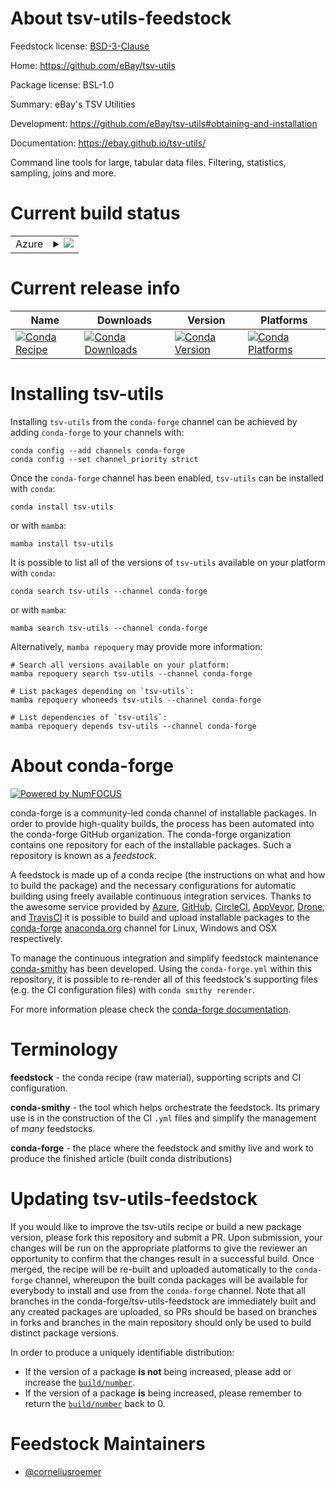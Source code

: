 About tsv-utils-feedstock
=========================

Feedstock license: [BSD-3-Clause](https://github.com/conda-forge/tsv-utils-feedstock/blob/main/LICENSE.txt)

Home: https://github.com/eBay/tsv-utils

Package license: BSL-1.0

Summary: eBay's TSV Utilities

Development: https://github.com/eBay/tsv-utils#obtaining-and-installation

Documentation: https://ebay.github.io/tsv-utils/

Command line tools for large, tabular data files.
Filtering, statistics, sampling, joins and more.


Current build status
====================


<table>
    
  <tr>
    <td>Azure</td>
    <td>
      <details>
        <summary>
          <a href="https://dev.azure.com/conda-forge/feedstock-builds/_build/latest?definitionId=22718&branchName=main">
            <img src="https://dev.azure.com/conda-forge/feedstock-builds/_apis/build/status/tsv-utils-feedstock?branchName=main">
          </a>
        </summary>
        <table>
          <thead><tr><th>Variant</th><th>Status</th></tr></thead>
          <tbody><tr>
              <td>linux_64</td>
              <td>
                <a href="https://dev.azure.com/conda-forge/feedstock-builds/_build/latest?definitionId=22718&branchName=main">
                  <img src="https://dev.azure.com/conda-forge/feedstock-builds/_apis/build/status/tsv-utils-feedstock?branchName=main&jobName=linux&configuration=linux%20linux_64_" alt="variant">
                </a>
              </td>
            </tr><tr>
              <td>osx_64</td>
              <td>
                <a href="https://dev.azure.com/conda-forge/feedstock-builds/_build/latest?definitionId=22718&branchName=main">
                  <img src="https://dev.azure.com/conda-forge/feedstock-builds/_apis/build/status/tsv-utils-feedstock?branchName=main&jobName=osx&configuration=osx%20osx_64_" alt="variant">
                </a>
              </td>
            </tr><tr>
              <td>osx_arm64</td>
              <td>
                <a href="https://dev.azure.com/conda-forge/feedstock-builds/_build/latest?definitionId=22718&branchName=main">
                  <img src="https://dev.azure.com/conda-forge/feedstock-builds/_apis/build/status/tsv-utils-feedstock?branchName=main&jobName=osx&configuration=osx%20osx_arm64_" alt="variant">
                </a>
              </td>
            </tr>
          </tbody>
        </table>
      </details>
    </td>
  </tr>
</table>

Current release info
====================

| Name | Downloads | Version | Platforms |
| --- | --- | --- | --- |
| [![Conda Recipe](https://img.shields.io/badge/recipe-tsv--utils-green.svg)](https://anaconda.org/conda-forge/tsv-utils) | [![Conda Downloads](https://img.shields.io/conda/dn/conda-forge/tsv-utils.svg)](https://anaconda.org/conda-forge/tsv-utils) | [![Conda Version](https://img.shields.io/conda/vn/conda-forge/tsv-utils.svg)](https://anaconda.org/conda-forge/tsv-utils) | [![Conda Platforms](https://img.shields.io/conda/pn/conda-forge/tsv-utils.svg)](https://anaconda.org/conda-forge/tsv-utils) |

Installing tsv-utils
====================

Installing `tsv-utils` from the `conda-forge` channel can be achieved by adding `conda-forge` to your channels with:

```
conda config --add channels conda-forge
conda config --set channel_priority strict
```

Once the `conda-forge` channel has been enabled, `tsv-utils` can be installed with `conda`:

```
conda install tsv-utils
```

or with `mamba`:

```
mamba install tsv-utils
```

It is possible to list all of the versions of `tsv-utils` available on your platform with `conda`:

```
conda search tsv-utils --channel conda-forge
```

or with `mamba`:

```
mamba search tsv-utils --channel conda-forge
```

Alternatively, `mamba repoquery` may provide more information:

```
# Search all versions available on your platform:
mamba repoquery search tsv-utils --channel conda-forge

# List packages depending on `tsv-utils`:
mamba repoquery whoneeds tsv-utils --channel conda-forge

# List dependencies of `tsv-utils`:
mamba repoquery depends tsv-utils --channel conda-forge
```


About conda-forge
=================

[![Powered by
NumFOCUS](https://img.shields.io/badge/powered%20by-NumFOCUS-orange.svg?style=flat&colorA=E1523D&colorB=007D8A)](https://numfocus.org)

conda-forge is a community-led conda channel of installable packages.
In order to provide high-quality builds, the process has been automated into the
conda-forge GitHub organization. The conda-forge organization contains one repository
for each of the installable packages. Such a repository is known as a *feedstock*.

A feedstock is made up of a conda recipe (the instructions on what and how to build
the package) and the necessary configurations for automatic building using freely
available continuous integration services. Thanks to the awesome service provided by
[Azure](https://azure.microsoft.com/en-us/services/devops/), [GitHub](https://github.com/),
[CircleCI](https://circleci.com/), [AppVeyor](https://www.appveyor.com/),
[Drone](https://cloud.drone.io/welcome), and [TravisCI](https://travis-ci.com/)
it is possible to build and upload installable packages to the
[conda-forge](https://anaconda.org/conda-forge) [anaconda.org](https://anaconda.org/)
channel for Linux, Windows and OSX respectively.

To manage the continuous integration and simplify feedstock maintenance
[conda-smithy](https://github.com/conda-forge/conda-smithy) has been developed.
Using the ``conda-forge.yml`` within this repository, it is possible to re-render all of
this feedstock's supporting files (e.g. the CI configuration files) with ``conda smithy rerender``.

For more information please check the [conda-forge documentation](https://conda-forge.org/docs/).

Terminology
===========

**feedstock** - the conda recipe (raw material), supporting scripts and CI configuration.

**conda-smithy** - the tool which helps orchestrate the feedstock.
                   Its primary use is in the construction of the CI ``.yml`` files
                   and simplify the management of *many* feedstocks.

**conda-forge** - the place where the feedstock and smithy live and work to
                  produce the finished article (built conda distributions)


Updating tsv-utils-feedstock
============================

If you would like to improve the tsv-utils recipe or build a new
package version, please fork this repository and submit a PR. Upon submission,
your changes will be run on the appropriate platforms to give the reviewer an
opportunity to confirm that the changes result in a successful build. Once
merged, the recipe will be re-built and uploaded automatically to the
`conda-forge` channel, whereupon the built conda packages will be available for
everybody to install and use from the `conda-forge` channel.
Note that all branches in the conda-forge/tsv-utils-feedstock are
immediately built and any created packages are uploaded, so PRs should be based
on branches in forks and branches in the main repository should only be used to
build distinct package versions.

In order to produce a uniquely identifiable distribution:
 * If the version of a package **is not** being increased, please add or increase
   the [``build/number``](https://docs.conda.io/projects/conda-build/en/latest/resources/define-metadata.html#build-number-and-string).
 * If the version of a package **is** being increased, please remember to return
   the [``build/number``](https://docs.conda.io/projects/conda-build/en/latest/resources/define-metadata.html#build-number-and-string)
   back to 0.

Feedstock Maintainers
=====================

* [@corneliusroemer](https://github.com/corneliusroemer/)

